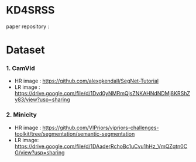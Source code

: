# KD4SRSS
paper repository :

# Dataset
### 1. CamVid 
- HR image : https://github.com/alexgkendall/SegNet-Tutorial
- LR image : https://drive.google.com/file/d/1Dvd0yNMRmQjsZNKAHNdNDMj8KRShZy83/view?usp=sharing
### 2. Minicity
- HR image : https://github.com/VIPriors/vipriors-challenges-toolkit/tree/segmentation/semantic-segmentation
- LR image: https://drive.google.com/file/d/1DAaderRchoBc1uCvu1hHz_VmQZqtn0CG/view?usp=sharing
